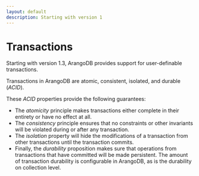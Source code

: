 ```yaml
---
layout: default
description: Starting with version 1
---
```

Transactions
============

Starting with version 1.3, ArangoDB provides support for user-definable 
transactions. 

Transactions in ArangoDB are atomic, consistent, isolated, and durable (*ACID*).

These *ACID* properties provide the following guarantees:

* The *atomicity* principle makes transactions either complete in their
  entirety or have no effect at all.
* The *consistency* principle ensures that no constraints or other invariants
  will be violated during or after any transaction.
* The *isolation* property will hide the modifications of a transaction from
  other transactions until the transaction commits. 
* Finally, the *durability* proposition makes sure that operations from 
  transactions that have committed will be made persistent. The amount of
  transaction durability is configurable in ArangoDB, as is the durability
  on collection level. 

